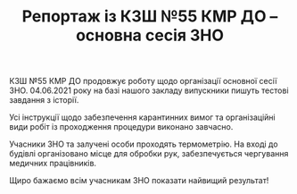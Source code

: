 ﻿---
title: Репортаж із КЗШ №55 КМР ДО – основна сесія ЗНО
---

КЗШ №55 КМР ДО продовжує роботу щодо організації основної сесії ЗНО. 04.06.2021 року на базі нашого закладу випускники пишуть тестові завдання з історії.

Усі інструкції щодо забезпечення карантинних вимог та організаційні види робіт із проходження процедури виконано завчасно.

Учасники ЗНО та залучені особи проходять термометрію. На вході до будівлі організовано місце для обробки рук, забезпечується чергування медичних працівників.

Щиро бажаємо всім учасникам ЗНО показати найвищий результат!

<slideshow />
